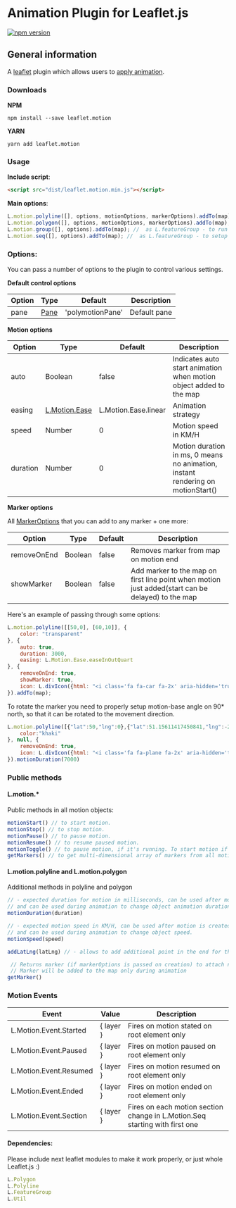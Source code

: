 # Animation Plugin for Leaflet.js
[![npm version](https://badge.fury.io/js/leaflet.motion.svg)](https://www.npmjs.com/package/leaflet.motion)

## General information

A [leaflet](http://www.leafletjs.com) plugin which allows users to [apply animation](https://igor-vladyka.github.io/leaflet.motion/).

### Downloads
**NPM**
````
npm install --save leaflet.motion
````

**YARN**
````
yarn add leaflet.motion
````

### Usage
**Include script**:
```html
<script src="dist/leaflet.motion.min.js"></script>
```

**Main options**:
```js
L.motion.polyline([], options, motionOptions, markerOptions).addTo(map); //  as L.polyline
L.motion.polygon([], options, motionOptions, markerOptions).addTo(map); //  as L.polygon
L.motion.group([], options).addTo(map); //  as L.featureGroup - to run all animation at same time
L.motion.seq([], options).addTo(map); //  as L.featureGroup - to setup seq for animations.
```

### Options:

You can pass a number of options to the plugin to control various settings.

**Default control options**

| Option        | Type         | Default      | Description   |
| ------------- |--------------|--------------|---------------|
| pane    		| [Pane](https://leafletjs.com/reference-1.3.4.html#map-pane) | 'polymotionPane' 	  | Default pane |

**Motion options**

| Option        | Type         | Default      | Description   |
| ------------- |--------------|--------------|---------------|
| auto     		| Boolean      | false  	  | Indicates auto start animation when motion object added to the map |
| easing    	| [L.Motion.Ease](https://github.com/Igor-Vladyka/leaflet.motion/blob/master/src/leaflet.motion.easing.js)| L.Motion.Ease.linear | Animation strategy |
| speed    		| Number | 0 | Motion speed in KM/H |
| duration    	| Number | 0 | Motion duration in ms, 0 means no animation, instant rendering on motionStart()|

**Marker options**

All [MarkerOptions](https://leafletjs.com/reference-1.3.4.html#marker-option) that you can add to any marker + one more:

| Option        | Type         | Default      | Description   |
| ------------- |--------------|--------------|---------------|
| removeOnEnd	| Boolean | false  | Removes marker from map on motion end |
| showMarker	| Boolean | false  | Add marker to the map on first line point when motion just added(start can be delayed) to the map |


Here's an example of passing through some options:
``` js
L.motion.polyline([[50,0], [60,10]], {
	color: "transparent"
}, {
	auto: true,
	duration: 3000,
	easing: L.Motion.Ease.easeInOutQuart
}, {
	removeOnEnd: true,
	showMarker: true,
	icon: L.divIcon({html: "<i class='fa fa-car fa-2x' aria-hidden='true'></i>", iconSize: L.point(27.5, 24)})
}).addTo(map);
```

To rotate the marker you need to properly setup motion-base angle on 90* north, so that it can be rotated to the movement direction.
``` js
L.motion.polyline([{"lat":50,"lng":0},{"lat":51.15611417450841,"lng":-2.1906730905175213}], {
	color:"khaki"
}, null, {
	removeOnEnd: true,
	icon: L.divIcon({html: "<i class='fa fa-plane fa-2x' aria-hidden='true' motion-base='-48'></i>", iconSize: L.point(19, 24)})
}).motionDuration(7000)
```

### Public methods

#### L.motion.*
Public methods in all motion objects:
``` js
motionStart() // to start motion.
motionStop() // to stop motion.
motionPause() // to pause motion.
motionResume() // to resume paused motion.
motionToggle() // to pause motion, if it's running. To start motion if it's not. Or just resume.
getMarkers() // to get multi-dimensional array of markers from all motion sub components.
```

#### L.motion.polyline and L.motion.polygon
Additional methods in polyline and polygon
``` js
// - expected duration for motion in milliseconds, can be used after motion is created to start animation
// and can be used during animation to change object animation duration.
motionDuration(duration)

// - expected motion speed in KM/H, can be used after motion is created to start animation
// and can be used during animation to change object speed.
motionSpeed(speed)

addLatLng(latLng) // - allows to add additional point in the end for the motion animation.

 // Returns marker (if markerOptions is passed on creation) to attach needed behavior.
 // Marker will be added to the map only during animation
getMarker()
```

### Motion Events
| Event           | Value     | Description |
| - | - | - |
| L.Motion.Event.Started   | { layer } | Fires on motion stated on root element only |
| L.Motion.Event.Paused | { layer } | Fires on motion paused on root element only |
| L.Motion.Event.Resumed | { layer } | Fires on motion resumed on root element only |
| L.Motion.Event.Ended | { layer } | Fires on motion ended on root element only |
| L.Motion.Event.Section | { layer } | Fires on each motion section change in L.Motion.Seq starting with first one |

#### Dependencies:
Please include next leaflet modules to make it work properly, or just whole Leaflet.js :)
``` js
L.Polygon
L.Polyline
L.FeatureGroup
L.Util
```
